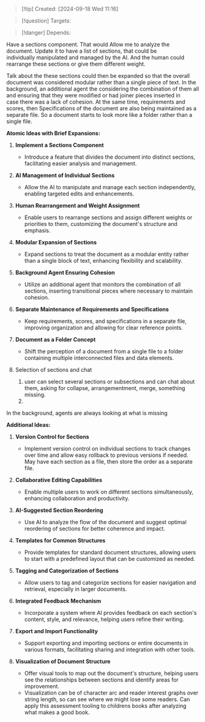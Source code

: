 
>[!tip] Created: [2024-09-18 Wed 11:16]

>[!question] Targets: 

>[!danger] Depends: 

Have a sections component. That would Allow me to analyze the document. Update it to have a list of sections, that could be individually manipulated and managed by the AI. And the human could rearrange these sections or give them different weight. 

Talk about the these sections could then be expanded so that the overall document was considered modular rather than a single piece of text. In the background, an additional agent the considering the combination of them all and ensuring that they were modified or had joiner pieces inserted in case there was a lack of cohesion. At the same time, requirements and scores, then Specifications of the document are also being maintained as a separate file. So a document starts to look more like a folder rather than a single file.

**Atomic Ideas with Brief Expansions:**

1. **Implement a Sections Component**
    
    - Introduce a feature that divides the document into distinct sections, facilitating easier analysis and management.
2. **AI Management of Individual Sections**
    
    - Allow the AI to manipulate and manage each section independently, enabling targeted edits and enhancements.
3. **Human Rearrangement and Weight Assignment**
    
    - Enable users to rearrange sections and assign different weights or priorities to them, customizing the document's structure and emphasis.
4. **Modular Expansion of Sections**
    
    - Expand sections to treat the document as a modular entity rather than a single block of text, enhancing flexibility and scalability.
5. **Background Agent Ensuring Cohesion**
    
    - Utilize an additional agent that monitors the combination of all sections, inserting transitional pieces where necessary to maintain cohesion.
6. **Separate Maintenance of Requirements and Specifications**
    
    - Keep requirements, scores, and specifications in a separate file, improving organization and allowing for clear reference points.
7. **Document as a Folder Concept**
    
    - Shift the perception of a document from a single file to a folder containing multiple interconnected files and data elements.
8. Selection of sections and chat
	1. user can select several sections or subsections and can chat about them, asking for collapse, arrangementment, merge, something missing.
	2. 
In the background, agents are always looking at what is missing

**Additional Ideas:**

1. **Version Control for Sections**
    
    - Implement version control on individual sections to track changes over time and allow easy rollback to previous versions if needed.  May have each section as a file, then store the order as a separate file.
2. **Collaborative Editing Capabilities**
    
    - Enable multiple users to work on different sections simultaneously, enhancing collaboration and productivity.
3. **AI-Suggested Section Reordering**
    
    - Use AI to analyze the flow of the document and suggest optimal reordering of sections for better coherence and impact.
4. **Templates for Common Structures**
    
    - Provide templates for standard document structures, allowing users to start with a predefined layout that can be customized as needed.
5. **Tagging and Categorization of Sections**
    
    - Allow users to tag and categorize sections for easier navigation and retrieval, especially in larger documents.
6. **Integrated Feedback Mechanism**
    
    - Incorporate a system where AI provides feedback on each section's content, style, and relevance, helping users refine their writing.
7. **Export and Import Functionality**
    
    - Support exporting and importing sections or entire documents in various formats, facilitating sharing and integration with other tools.
8. **Visualization of Document Structure**
    
    - Offer visual tools to map out the document's structure, helping users see the relationships between sections and identify areas for improvement.
    - Visualization can be of character arc and reader interest graphs over string length, so can see where we might lose some readers.  Can apply this assessment tooling to childrens books after analyzing what makes a good book.